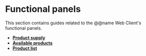 # Functional panels

This section contains guides related to the @@name Web Client's functional panels.

* **[Product supply](product-supply.md)**
* **[Available products](available-products.md)**
* **[Product list](product-list.md)**
